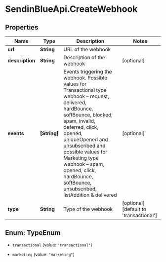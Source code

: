 # SendinBlueApi.CreateWebhook

## Properties
Name | Type | Description | Notes
------------ | ------------- | ------------- | -------------
**url** | **String** | URL of the webhook | 
**description** | **String** | Description of the webhook | [optional] 
**events** | **[String]** | Events triggering the webhook. Possible values for Transactional type webhook – request, delivered, hardBounce, softBounce, blocked, spam, invalid, deferred, click, opened, uniqueOpened and unsubscribed and possible values for Marketing type webhook – spam, opened, click, hardBounce, softBounce, unsubscribed, listAddition &amp; delivered | [optional] 
**type** | **String** | Type of the webhook | [optional] [default to &#39;transactional&#39;]


<a name="TypeEnum"></a>
## Enum: TypeEnum


* `transactional` (value: `"transactional"`)

* `marketing` (value: `"marketing"`)




